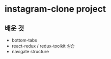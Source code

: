 # instagram-clone project

## 배운 것

- bottom-tabs
- react-redux / redux-toolkit 실습
- navigate structure

